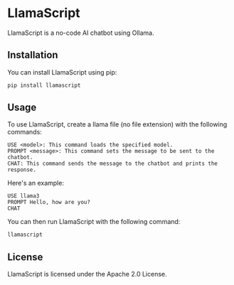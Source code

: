 # LlamaScript

LlamaScript is a no-code AI chatbot using Ollama.

## Installation

You can install LlamaScript using pip:

```bash
pip install llamascript
```

## Usage
To use LlamaScript, create a llama file (no file extension) with the following commands:

```llamascript
USE <model>: This command loads the specified model.
PROMPT <message>: This command sets the message to be sent to the chatbot.
CHAT: This command sends the message to the chatbot and prints the response.
```

Here's an example:

```llamascript
USE llama3
PROMPT Hello, how are you?
CHAT
```

You can then run LlamaScript with the following command:

```bash
llamascript
```

## License
LlamaScript is licensed under the Apache 2.0 License.
